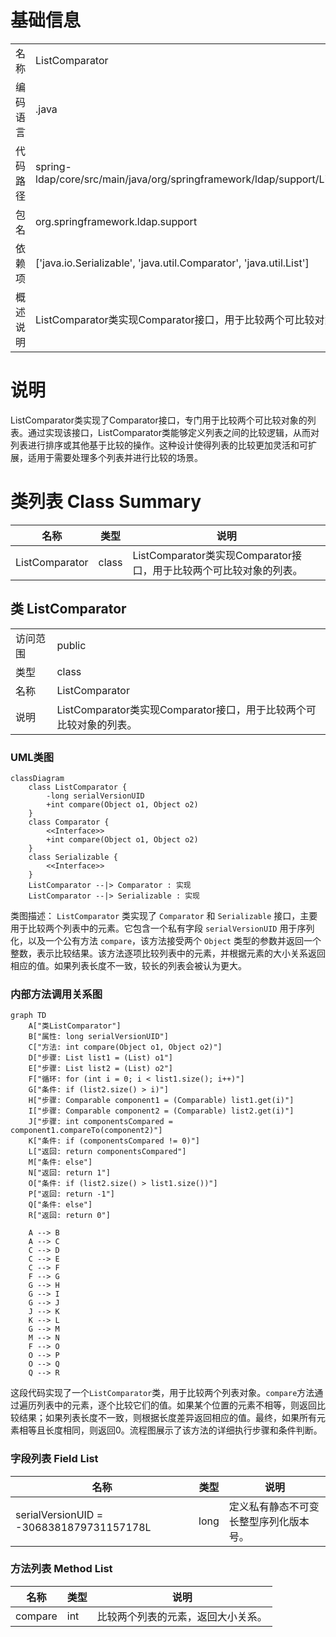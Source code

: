 # 基础信息

|      |      |
|------|------|
| 名称 | ListComparator |
| 编码语言 | .java |
| 代码路径 | spring-ldap/core/src/main/java/org/springframework/ldap/support/ListComparator.java |
| 包名 | org.springframework.ldap.support |
| 依赖项 | ['java.io.Serializable', 'java.util.Comparator', 'java.util.List'] |
| 概述说明 | ListComparator类实现Comparator接口，用于比较两个可比较对象的列表。 |

# 说明

ListComparator类实现了Comparator接口，专门用于比较两个可比较对象的列表。通过实现该接口，ListComparator类能够定义列表之间的比较逻辑，从而对列表进行排序或其他基于比较的操作。这种设计使得列表的比较更加灵活和可扩展，适用于需要处理多个列表并进行比较的场景。

# 类列表 Class Summary

| 名称   | 类型  | 说明 |
|-------|------|-------------|
| ListComparator | class | ListComparator类实现Comparator接口，用于比较两个可比较对象的列表。 |



## 类 ListComparator

|      |      |
|------|------|
| 访问范围 | public |
| 类型 | class |
| 名称 | ListComparator |
| 说明 | ListComparator类实现Comparator接口，用于比较两个可比较对象的列表。 |


### UML类图

```mermaid
classDiagram
    class ListComparator {
        -long serialVersionUID
        +int compare(Object o1, Object o2)
    }
    class Comparator {
        <<Interface>>
        +int compare(Object o1, Object o2)
    }
    class Serializable {
        <<Interface>>
    }
    ListComparator --|> Comparator : 实现
    ListComparator --|> Serializable : 实现
```

类图描述：
`ListComparator` 类实现了 `Comparator` 和 `Serializable` 接口，主要用于比较两个列表中的元素。它包含一个私有字段 `serialVersionUID` 用于序列化，以及一个公有方法 `compare`，该方法接受两个 `Object` 类型的参数并返回一个整数，表示比较结果。该方法逐项比较列表中的元素，并根据元素的大小关系返回相应的值。如果列表长度不一致，较长的列表会被认为更大。


### 内部方法调用关系图

```mermaid
graph TD
    A["类ListComparator"]
    B["属性: long serialVersionUID"]
    C["方法: int compare(Object o1, Object o2)"]
    D["步骤: List list1 = (List) o1"]
    E["步骤: List list2 = (List) o2"]
    F["循环: for (int i = 0; i < list1.size(); i++)"]
    G["条件: if (list2.size() > i)"]
    H["步骤: Comparable component1 = (Comparable) list1.get(i)"]
    I["步骤: Comparable component2 = (Comparable) list2.get(i)"]
    J["步骤: int componentsCompared = component1.compareTo(component2)"]
    K["条件: if (componentsCompared != 0)"]
    L["返回: return componentsCompared"]
    M["条件: else"]
    N["返回: return 1"]
    O["条件: if (list2.size() > list1.size())"]
    P["返回: return -1"]
    Q["条件: else"]
    R["返回: return 0"]

    A --> B
    A --> C
    C --> D
    C --> E
    C --> F
    F --> G
    G --> H
    G --> I
    G --> J
    J --> K
    K --> L
    G --> M
    M --> N
    F --> O
    O --> P
    O --> Q
    Q --> R
```

这段代码实现了一个`ListComparator`类，用于比较两个列表对象。`compare`方法通过遍历列表中的元素，逐个比较它们的值。如果某个位置的元素不相等，则返回比较结果；如果列表长度不一致，则根据长度差异返回相应的值。最终，如果所有元素相等且长度相同，则返回0。流程图展示了该方法的详细执行步骤和条件判断。

### 字段列表 Field List

| 名称  | 类型  | 说明 |
|-------|-------|------|
| serialVersionUID = -3068381879731157178L | long | 定义私有静态不可变长整型序列化版本号。 |

### 方法列表 Method List

| 名称  | 类型  | 说明 |
|-------|-------|------|
| compare | int | 比较两个列表的元素，返回大小关系。 |




